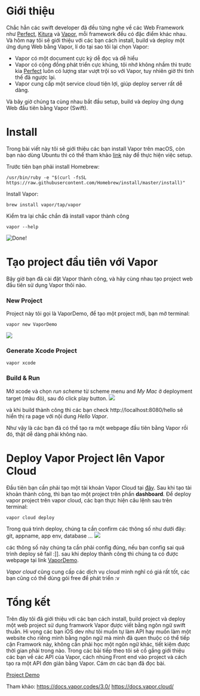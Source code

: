 # Giới thiệu
Chắc hẳn các swift developer đã đều từng nghe về các Web Framework như [Perfect](https://github.com/PerfectlySoft/Perfect), [Kitura](https://github.com/IBM-Swift/Kitura) và [Vapor](https://github.com/vapor/vapor), mỗi framework đều có đặc điểm khác nhau. Và hôm nay tôi sẽ giới thiệu với các bạn cách install, build và deploy một ứng dụng Web bằng Vapor, lí do tại sao tôi lại chọn Vapor:
*  Vapor có một document cực kỳ dễ đọc và dễ hiểu
*  Vapor có cộng đồng phát triển cực khủng, tôi nhớ không nhầm thì trước kia  [Perfect](https://github.com/PerfectlySoft/Perfect) luôn có lượng star vượt trội so với Vapor, tuy nhiên giờ thì tình thế đã ngược lại.
*  Vapor cung cấp một service cloud tiện lợi, giúp deploy server rất dễ dàng.


Và bây giờ chúng ta cùng nhau bắt đầu setup, build và deploy ứng dụng Web đầu tiên bằng Vapor (Swift).

# Install
Trong bài viết này tôi sẽ giới thiệu các bạn install Vapor trên macOS, còn bạn nào dùng Ubuntu thì có thể tham khảo [link](https://docs.vapor.codes/3.0/install/ubuntu/) này để thực hiện việc setup.

Trước tiên bạn phải install Homebrew:
```
/usr/bin/ruby -e "$(curl -fsSL https://raw.githubusercontent.com/Homebrew/install/master/install)"
```
Install Vapor:
```
brew install vapor/tap/vapor
```
Kiểm tra lại chắc chắn đã install vapor thành công
```
vapor --help
```
![Done!](https://images.viblo.asia/56278cb3-5463-4a22-b9e7-b72c1c27a7e1.png)

# Tạo project đầu tiên với Vapor
Bây giờ bạn đã cài đặt Vapor thành công, và hãy cùng nhau tạo project web đầu tiên sử dụng Vapor thôi nào.

### New Project
Project này tôi gọi là VaporDemo, để tạo một project mới, bạn mở terminal:
```
vapor new VaporDemo
```
![](https://images.viblo.asia/c9860dc3-c60c-4514-b50f-4a2ea30cb167.png)
### Generate Xcode Project
```
vapor xcode
```
### Build & Run
Mở xcode và chọn *run scheme* từ scheme menu and *My Mac*  ở deployment target (màu đỏ), sau đó click  play button. 
![](https://images.viblo.asia/aae8df3b-8386-4a0f-90d8-20a21b398bde.png)

và khi build thành công thì các bạn check http://localhost:8080/hello sẽ hiển thị ra page với nội dung *Hello Vapor*.

Như vậy là các bạn đã có thể tạo ra một webpage đầu tiên bằng Vapor rồi đó, thật dễ dàng phải không nào. 

# Deploy Vapor Project lên Vapor Cloud
Đầu tiên bạn cần phải tạo một tài khoản Vapor Cloud tại [đây](https://dashboard.vapor.cloud/).
Sau khi tạo tài khoản thành công, thì bạn tạo một project trên phần **dashboard**.
Để deploy vapor project trên vapor cloud, các bạn thực hiện câu lệnh sau trên terminal:
```
vapor cloud deploy
```
Trong quá trình deploy, chúng ta cần confirm các thông số như dưới đây: git, appname, app env, database ...
![](https://images.viblo.asia/ce4351f0-4add-45e6-b0cb-5b2371ab4cb1.png)

các thông số này chúng ta cần phải config đúng, nếu bạn config sai quá trình deploy sẽ fail :]].
sau khi deploy thành công thì chúng ta có được webpage tại link [VaporDemo](https://vapordemo-dev-vapordemo.vapor.cloud/hello).

*Vapor cloud* cũng cung cấp các dịch vụ cloud mình nghĩ có giá rất tốt, các bạn cũng có thể dùng gói free để phát triển :v
# Tổng kết
Trên đây tôi đã giới thiệu với các bạn cách install, build project và deploy một web project sử dụng framwork Vapor được viết bằng ngôn ngữ swift thuần. Hi vọng các bạn iOS dev như tôi muốn tự làm API hay muốn làm một website cho riêng mình bằng ngôn ngữ mà mình đã quen thuộc có thể tiếp cận Framwork này, không cần phải học một ngôn ngữ khác, tiết kiệm được thời gian phải trong nào. Trong các bài tiếp theo tôi sẽ cố gắng giới thiệu các bạn về các API của Vapor, cách nhúng Front end vào project và cách tạo ra một API đơn giản bằng Vapor. 
Cám ơn các bạn đã đọc bài. 

[Project Demo](https://github.com/anhnc55/vapordemo)

Tham khảo: https://docs.vapor.codes/3.0/
https://docs.vapor.cloud/